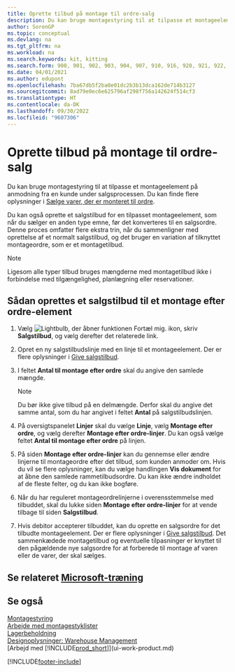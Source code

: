 ```yaml
---
title: Oprette tilbud på montage til ordre-salg
description: Du kan bruge montagestyring til at tilpasse et montageelement på anmodning fra en kunde under salgsprocessen.
author: SorenGP
ms.topic: conceptual
ms.devlang: na
ms.tgt_pltfrm: na
ms.workload: na
ms.search.keywords: kit, kitting
ms.search.form: 900, 901, 902, 903, 904, 907, 910, 916, 920, 921, 922, 923, 940, 941, 942, 930, 931, 932, 914, 915, 905
ms.date: 04/01/2021
ms.author: edupont
ms.openlocfilehash: 7ba67db5f2ba0e01dc2b3b13dca162de714b3127
ms.sourcegitcommit: 8ad79e0ec6e625796af298f756a142624f514cf3
ms.translationtype: HT
ms.contentlocale: da-DK
ms.lasthandoff: 09/30/2022
ms.locfileid: "9607306"
---
```

# <a name="quote-an-assemble-to-order-sale"></a>Oprette tilbud på montage til ordre-salg

Du kan bruge montagestyring til at tilpasse et montageelement på anmodning fra en kunde under salgsprocessen. Du kan finde flere oplysninger i [Sælge varer, der er monteret til ordre](assembly-how-to-sell-items-assembled-to-order.md).  

Du kan også oprette et salgstilbud for en tilpasset montageelement, som når du sælger en anden type emne, før det konverteres til en salgsordre. Denne proces omfatter flere ekstra trin, når du sammenligner med oprettelse af et normalt salgstilbud, og det bruger en variation af tilknyttet montageordre, som er et montagetilbud.

> [!NOTE]  
>  Ligesom alle typer tilbud bruges mængderne med montagetilbud ikke i forbindelse med tilgængelighed, planlægning eller reservationer.  

## <a name="to-create-a-sales-quote-for-an-assemble-to-order-item"></a>Sådan oprettes et salgstilbud til et montage efter ordre-element

1.  Vælg ![Lightbulb, der åbner funktionen Fortæl mig.](media/ui-search/search_small.png "Fortæl mig, hvad du vil foretage dig") ikon, skriv **Salgstilbud**, og vælg derefter det relaterede link.  
2.  Opret en ny salgstilbudslinje med en linje til et montageelement. Der er flere oplysninger i [Give salgstilbud](sales-how-make-offers.md).  
3.  I feltet **Antal til montage efter ordre** skal du angive den samlede mængde.

    > [!NOTE]  
    >  Du bør ikke give tilbud på en delmængde. Derfor skal du angive det samme antal, som du har angivet i feltet **Antal** på salgstilbudslinjen.  

4.  På oversigtspanelet **Linjer** skal du vælge **Linje**, vælg **Montage efter ordre**, og vælg derefter **Montage efter ordre-linjer**. Du kan også vælge feltet **Antal til montage efter ordre** på linjen.  
5.  På siden **Montage efter ordre-linjer** kan du gennemse eller ændre linjerne til montageordre efter det tilbud, som kunden anmoder om. Hvis du vil se flere oplysninger, kan du vælge handlingen **Vis dokument** for at åbne den samlede rammetilbudsordre. Du kan ikke ændre indholdet af de fleste felter, og du kan ikke bogføre.  
6.  Når du har reguleret montageordrelinjerne i overensstemmelse med tilbuddet, skal du lukke siden **Montage efter ordre-linjer** for at vende tilbage til siden **Salgstilbud**.  
7.  Hvis debitor accepterer tilbuddet, kan du oprette en salgsordre for det tilbudte montageelement. Der er flere oplysninger i [Give salgstilbud](sales-how-make-offers.md). Det sammenkædede montagetilbud og eventuelle tilpasninger er knyttet til den pågældende nye salgsordre for at forberede til montage af varen eller de varer, der skal sælges.  

## <a name="see-related-microsoft-training"></a>Se relateret [Microsoft-træning](/training/modules/assemble-to-order-dynamics-365-business-central/)

## <a name="see-also"></a>Se også

[Montagestyring](assembly-assemble-items.md)  
[Arbejde med montagestyklister](assembly-how-work-assembly-boms.md)  
[Lagerbeholdning](inventory-manage-inventory.md)  
[Designoplysninger: Warehouse Management](design-details-warehouse-management.md)  
[Arbejd med [!INCLUDE[prod_short](includes/prod_short.md)]](ui-work-product.md)


[!INCLUDE[footer-include](includes/footer-banner.md)]
